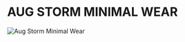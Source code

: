 # AUG STORM MINIMAL WEAR

![Aug Storm Minimal Wear](https://i.ytimg.com/vi/01UAFkSBus8/maxresdefault.jpg)
